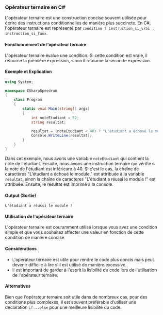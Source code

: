 ### Opérateur ternaire en C#

L'opérateur ternaire est une construction concise souvent utilisée pour écrire des instructions conditionnelles de manière plus succincte. En C#, l'opérateur ternaire est représenté par `condition ? instruction_si_vrai : instruction_si_faux`.

#### Fonctionnement de l'opérateur ternaire

L'opérateur ternaire évalue une condition. Si cette condition est vraie, il retourne la première expression, sinon il retourne la seconde expression.

#### Exemple et Explication

```csharp
using System;

namespace CSharpSpeedrun 
{
    class Program
    {
        static void Main(string[] args)
        {
            int noteEtudiant = 52;
            string resultat;

            resultat = (noteEtudiant < 40) ? "L'étudiant a échoué le module." : "L'étudiant a réussi le module !";
            Console.WriteLine(resultat);
        }
    }
}
```

Dans cet exemple, nous avons une variable `noteEtudiant` qui contient la note de l'étudiant. Ensuite, nous avons une instruction ternaire qui vérifie si la note de l'étudiant est inférieure à 40. Si c'est le cas, la chaîne de caractères "L'étudiant a échoué le module." est attribuée à la variable `resultat`, sinon la chaîne de caractères "L'étudiant a réussi le module !" est attribuée. Ensuite, le résultat est imprimé à la console.

#### Output (Sortie)

```
L'étudiant a réussi le module !
```

#### Utilisation de l'opérateur ternaire

L'opérateur ternaire est couramment utilisé lorsque vous avez une condition simple et que vous souhaitez affecter une valeur en fonction de cette condition de manière concise.

#### Considérations

- L'opérateur ternaire est utile pour rendre le code plus concis mais peut devenir difficile à lire s'il est utilisé de manière excessive.
- Il est important de garder à l'esprit la lisibilité du code lors de l'utilisation de l'opérateur ternaire.

#### Alternatives

Bien que l'opérateur ternaire soit utile dans de nombreux cas, pour des conditions plus complexes, il est souvent préférable d'utiliser une déclaration `if...else` pour une meilleure lisibilité du code.